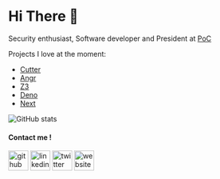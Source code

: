 # Hi There :wave:

Security enthusiast, Software developer and President at [PoC](https://github.com/PoCFrance)

Projects I love at the moment:
* [Cutter](https://github.com/radareorg/cutter)
* [Angr](https://github.com/angr/angr)
* [Z3](https://github.com/Z3Prover/z3)
* [Deno](https://github.com/denoland/deno)
* [Next](https://github.com/vercel/next.js/)

![GitHub stats](https://github-readme-stats.vercel.app/api?username=loicttn&show_icons=true)

#### Contact me !

[<img src='https://cdn.jsdelivr.net/npm/simple-icons@3.0.1/icons/github.svg' alt='github' height='40'>](https://github.com/loicttn)  [<img src='https://cdn.jsdelivr.net/npm/simple-icons@3.0.1/icons/linkedin.svg' alt='linkedin' height='40'>](https://www.linkedin.com/in/loicttn/)  [<img src='https://cdn.jsdelivr.net/npm/simple-icons@3.0.1/icons/twitter.svg' alt='twitter' height='40'>](https://twitter.com/pwnh4)  [<img src='https://cdn.jsdelivr.net/npm/simple-icons@3.0.1/icons/icloud.svg' alt='website' height='40'>](https://pwnh4.com)  

